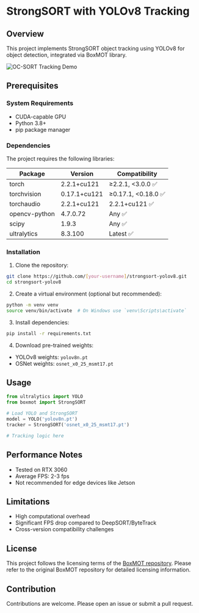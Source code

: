 # StrongSORT with YOLOv8 Tracking

## Overview
This project implements StrongSORT object tracking using YOLOv8 for object detection, integrated via BoxMOT library.

![OC-SORT Tracking Demo](https://i.postimg.cc/sgk0CM1P/Screenshot-2025-04-03-114555.png)

## Prerequisites

### System Requirements
- CUDA-capable GPU
- Python 3.8+
- pip package manager

### Dependencies
The project requires the following libraries:

| Package | Version | Compatibility |
|---------|---------|---------------|
| torch | 2.2.1+cu121 | ≥2.2.1, <3.0.0 ✅ |
| torchvision | 0.17.1+cu121 | ≥0.17.1, <0.18.0 ✅ |
| torchaudio | 2.2.1+cu121 | 2.2.1+cu121 ✅ |
| opencv-python | 4.7.0.72 | Any ✅ |
| scipy | 1.9.3 | Any ✅ |
| ultralytics | 8.3.100 | Latest ✅ |

### Installation

1. Clone the repository:
```bash
git clone https://github.com/[your-username]/strongsort-yolov8.git
cd strongsort-yolov8
```

2. Create a virtual environment (optional but recommended):
```bash
python -m venv venv
source venv/bin/activate  # On Windows use `venv\Scripts\activate`
```

3. Install dependencies:
```bash
pip install -r requirements.txt
```

4. Download pre-trained weights:
- YOLOv8 weights: `yolov8n.pt`
- OSNet weights: `osnet_x0_25_msmt17.pt`

## Usage

```python
from ultralytics import YOLO
from boxmot import StrongSORT

# Load YOLO and StrongSORT
model = YOLO('yolov8n.pt')
tracker = StrongSORT('osnet_x0_25_msmt17.pt')

# Tracking logic here
```

## Performance Notes
- Tested on RTX 3060
- Average FPS: 2-3 fps
- Not recommended for edge devices like Jetson

## Limitations
- High computational overhead
- Significant FPS drop compared to DeepSORT/ByteTrack
- Cross-version compatibility challenges

## License
This project follows the licensing terms of the [BoxMOT repository](https://github.com/mikel-brostrom/boxmot). 
Please refer to the original BoxMOT repository for detailed licensing information.

## Contribution
Contributions are welcome. Please open an issue or submit a pull request.
